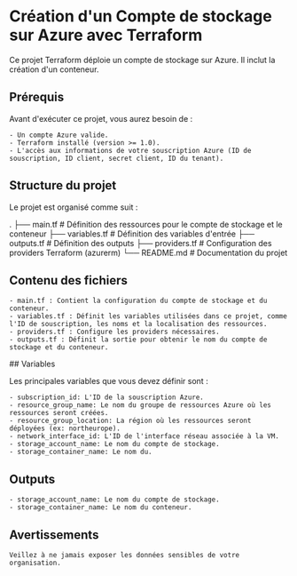 # Création d'un Compte de stockage sur Azure avec Terraform

Ce projet Terraform déploie un compte de stockage sur Azure. Il inclut la création d'un conteneur.

## Prérequis

Avant d'exécuter ce projet, vous aurez besoin de :

    - Un compte Azure valide.
    - Terraform installé (version >= 1.0).
    - L'accès aux informations de votre souscription Azure (ID de souscription, ID client, secret client, ID du tenant).

## Structure du projet

Le projet est organisé comme suit :

.
├── main.tf          # Définition des ressources pour le compte de stockage et le conteneur
├── variables.tf     # Définition des variables d'entrée
├── outputs.tf       # Définition des outputs
├── providers.tf     # Configuration des providers Terraform (azurerm)
└── README.md        # Documentation du projet

## Contenu des fichiers

    - main.tf : Contient la configuration du compte de stockage et du conteneur.
    - variables.tf : Définit les variables utilisées dans ce projet, comme l'ID de souscription, les noms et la localisation des ressources.
    - providers.tf : Configure les providers nécessaires.
    - outputs.tf : Définit la sortie pour obtenir le nom du compte de stockage et du conteneur.

## Variables

Les principales variables que vous devez définir sont :

    - subscription_id: L'ID de la souscription Azure.
    - resource_group_name: Le nom du groupe de ressources Azure où les ressources seront créées.
    - resource_group_location: La région où les ressources seront déployées (ex: northeurope).
    - network_interface_id: L'ID de l'interface réseau associée à la VM.
    - storage_account_name: Le nom du compte de stockage.
    - storage_container_name: Le nom du.

## Outputs

    - storage_account_name: Le nom du compte de stockage.
    - storage_container_name: Le nom du conteneur.


## Avertissements

    Veillez à ne jamais exposer les données sensibles de votre organisation.